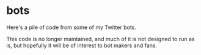 bots
====

Here's a pile of code from some of my Twitter bots.

This code is no longer maintained, and much of it is not designed to run as is, but hopefully it will be of interest to bot makers and fans.
